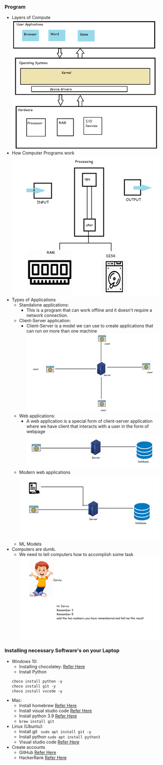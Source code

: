 ### Program
* Layers of Compute
![Preview](./Images/python1.png)
* How Computer Programs work
![Preview](./Images/python2.png)
* Types of Applications
  * Standalone applications:
    * This is a program that can work offline and it doesn't require a network connection.
  * Client-Server application:
    * Client-Server is a model we can use to create applications that can run on more than one machine
    ![Preview](./Images/python3.png)
  * Web applications:
    * A web application is a special form of client-server application where we have client that interacts with a user in the form of webpage
    ![Preview](./Images/python4.png)
  * Modern web applications
    ![Preview](./Images/python5.png)
  * ML Models
* Computers are dumb.
  * We need to tell computers how to accomplish some task
![Preview](./Images/python6.png)

### Installing necessary Software's on your Laptop
* Windows 10:
  * Installing chocolatey: [Refer Here](https://chocolatey.org/install)
  * Install Python
  ```
  choco install python -y
  choco install git -y
  choco install vscode -y

  ```
* Mac:
  * Install homebrew [Refer Here](https://docs.brew.sh/Installation)
  * Install visual studio code [Refer Here](https://formulae.brew.sh/cask/visual-studio-code)
  * Install python 3.9 [Refer Here](https://formulae.brew.sh/formula/python@3.9)
  * ```brew install git```
* Linux (Ubuntu):
  * Install git ``` sudo apt install git -y```
  * Install python ```sudo apt install python3```
  * Visual studio code [Refer Here](https://code.visualstudio.com/download)
* Create accounts
  * GitHub [Refer Here](https://github.com/join?ref_cta=Sign+up&ref_loc=header+logged+out&ref_page=%2F&source=header-home)
  * HackerRank [Refer Here](https://www.hackerrank.com/auth/signup?h_r=home&h_l=body_middle_left_button&h_v=1)
  